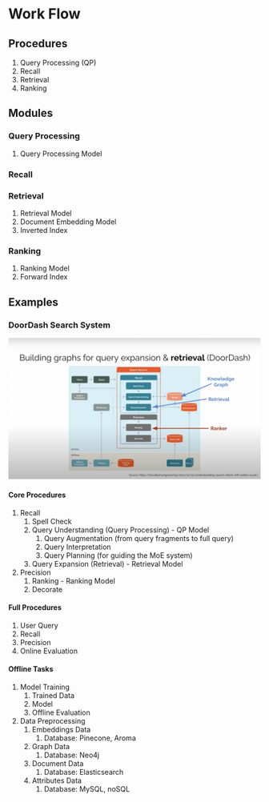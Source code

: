 # Work Flow

## Procedures

1. Query Processing (QP)
2. Recall
3. Retrieval
4. Ranking

## Modules

### Query Processing

1. Query Processing Model

### Recall

### Retrieval

1. Retrieval Model
2. Document Embedding Model
3. Inverted Index

### Ranking

1. Ranking Model
2. Forward Index

## Examples

### DoorDash Search System

![DoorDash Search System](./diagrams/work-flow-doordash.png)

#### Core Procedures

1. Recall
   1. Spell Check
   2. Query Understanding (Query Processing) - QP Model
      1. Query Augmentation (from query fragments to full query)
      2. Query Interpretation
      3. Query Planning (for guiding the MoE system)
   3. Query Expansion (Retrieval) - Retrieval Model
2. Precision
   1. Ranking - Ranking Model
   2. Decorate

#### Full Procedures

1. User Query
2. Recall
3. Precision
4. Online Evaluation

#### Offline Tasks

1. Model Training
   1. Trained Data
   2. Model
   3. Offline Evaluation
2. Data Preprocessing
   1. Embeddings Data
      1. Database: Pinecone, Aroma
   2. Graph Data
      1. Database: Neo4j
   3. Document Data
      1. Database: Elasticsearch
   4. Attributes Data
      1. Database: MySQL, noSQL
